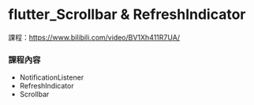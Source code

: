 # flutter_Scrollbar & RefreshIndicator

課程：https://www.bilibili.com/video/BV1Xh411R7UA/

### 課程內容

- NotificationListener
- RefreshIndicator
- Scrollbar

